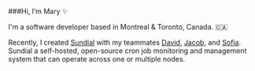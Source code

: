 ###Hi, I’m Mary ✨

I'm a software developer based in Montreal & Toronto, Canada. 🇨🇦

Recently, I created [Sundial](https://github.com/Project-Sundial) with my teammates [David](https://github.com/davidscoding), [Jacob](https://github.com/Jacob-Clark-809), and [Sofia](https://github.com/sofalere). Sundial a self-hosted, open-source cron job monitoring and management system that can operate across one or multiple nodes.


